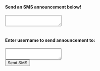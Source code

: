 <html>
<head>
    <link rel="stylesheet" href="main.css" />
    <link rel="stylesheet" href="index.css" />
    <script src="https://code.jquery.com/jquery-3.6.0.min.js"></script>
    <script src="config.js"></script>
    <script src="app.js"></script>
</head>
<body>
<div class="containerSMS">
    <h4>Send an SMS announcement below!</h4>
    <!-- enter msg -->
    <textarea id="announce" name="announce"></textarea>
    <br>
    <br>
    <!-- enter number -->
    <h4>Enter username to send announcement to:</h4>
    <textarea id="username" name="username"></textarea>
    <br>
    <!-- send button -->
    <button class="btn" id="sendSMS" onclick="sendTextMsg()">Send SMS</button>
</div>
</body>
</html>
